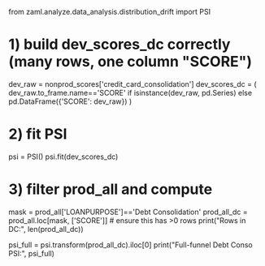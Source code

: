 from zaml.analyze.data_analysis.distribution_drift import PSI

# 1) build dev_scores_dc correctly (many rows, one column "SCORE")
dev_raw = nonprod_scores['credit_card_consolidation']
dev_scores_dc = (
    dev_raw.to_frame.name=='SCORE' 
    if isinstance(dev_raw, pd.Series) 
    else pd.DataFrame({'SCORE': dev_raw})
)

# 2) fit PSI
psi = PSI()
psi.fit(dev_scores_dc)

# 3) filter prod_all and compute
mask = prod_all['LOANPURPOSE']=='Debt Consolidation'
prod_all_dc = prod_all.loc[mask, ['SCORE']]   # ensure this has >0 rows
print("Rows in DC:", len(prod_all_dc))

psi_full = psi.transform(prod_all_dc).iloc[0]
print("Full-funnel Debt Conso PSI:", psi_full)
